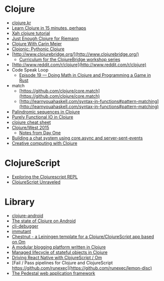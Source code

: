 Clojure
=======
* [clojure.kr](http://clojure.kr)
* [Learn Clojure in 15 minutes, perhaps](http://adambard.com/blog/clojure-in-15-minutes/)
* [Xah clojure tutorial](http://xahlee.info/clojure/clojure_index.html)
* [Just Enough Clojure for Riemann](http://kartar.net/2015/04/just-enough-clojure-for-riemann/)
* [Clojure With Carin Meier](https://howistart.org/posts/clojure/1)
* [Clojonic: Pythonic Clojure](http://www.pixelmonkey.org/2014/11/02/clojonic)
* [http://www.clojurebridge.org/](http://www.clojurebridge.org/)
  * [Curriculum for the ClojureBridge workshop series](https://github.com/ClojureBridge/curriculum)
* [http://www.reddit.com/r/clojure](http://www.reddit.com/r/clojure)
* Code Speak Loop
  * [Episode 19 — Doing Math in Clojure and Programming a Game in Rust](http://podcast.codespeakloop.com/2014/12/episode-19-doing-maths-in-clojure-and.html)
* match
  * [https://github.com/clojure/core.match](https://github.com/clojure/core.match)
  * [http://learnyouahaskell.com/syntax-in-functions#pattern-matching](http://learnyouahaskell.com/syntax-in-functions#pattern-matching)
* [Palindromic sequences in Clojure](http://blog.fogus.me/2015/04/13/palindromic-sequences-in-clojure/)
* [Purely Functional IO in Clojure](https://github.com/micmarsh/clojure-pure-io/blob/master/gist.md)
* [clojure cheat sheet](http://www.closurecheatsheet.com)
* [Clojure/West 2015](https://www.youtube.com/playlist?list=PLZdCLR02grLrKAOj8FJ1GGmNM5l7Okz0a)
  * [Notes from Day One](http://mindbat.com/2015/04/27/clojurewest-2015-notes-from-day-one/)
* [Building a chat system using core.async and server-sent-events](http://blog.juxt.pro/posts/course-notes.html)
* [Creative computing with Clojure](http://radar.oreilly.com/2015/05/creative-computing-with-clojure.html)

# ClojureScript
* [Exploring the Clojurescript REPL](http://www.alexeberts.com/exploring-the-clojurescript-repl/)
* [ClojureScript Unraveled](http://funcool.github.io/clojurescript-unraveled/)

# Library
* [clojure-android](http://clojure-android.info/)
* [The state of Clojure on Android](http://blog.ndk.io/2015/04/23/state-of-coa.html)
* [clj-debugger](https://github.com/razum2um/clj-debugger)
* [immutant](http://immutant.org/)
* [Chestnut - a Leiningen template for a Clojure/ClojureScript app based on Om](https://github.com/plexus/chestnut)
* [A modular blogging platform written in Clojure](https://github.com/FelixHoer/blog)
* [Managed lifecycle of stateful objects in Clojure](https://github.com/stuartsierra/component)
* [Driving React Native with ClojureScript / Om](https://www.youtube.com/watch?v=Dt2zNemLCCk&feature=youtu.be)
* [Fail / Pass pipelines for Clojure and ClojureScript https://github.com/runexec](https://github.com/runexec/lemon-disc)
* [The Pedestal web application framework](https://github.com/pedestal/pedestal)